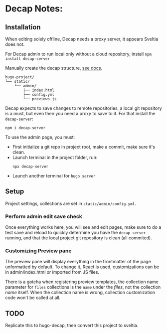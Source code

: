 
# Decap Notes:

## Installation

When editing solely offline, Decap needs a proxy server, it appears Sveltia does not.

For Decap admin to run local only without a cloud repository, install `npm install decap-server`

Manually create the decap structure, [see docs](https://decapcms.org/docs/install-decap-cms/).

```
hugo-project/
└── static/
    └── admin/
        ├── index.html
        ├── config.yml
        └── previews.js		
```

Decap expects to save changes to remote repositories, a local git repository is a must, but even then you need a proxy to save to it. For that install the `decap-server`:

```
npm i decap-server
```

To use the admin page, you must:

- First initialize a git repo in project root, make a commit, make sure it's clean.
- Launch terminal in the project folder, run:
  ```
  npx decap-server
  ```
- Launch another terminal for `hugo server`

## Setup

Project settings, collections are set in `static/admin/config.yml`.

### Perform admin edit save check

Once everything works here, you will see and edit pages, make sure to do a test save and reload to quickly determine you have the `decap-server` running, and that the local project git repository is clean (all commited).

### Customizing Preview pane

The preview pane will display everything in the frontmatter of the page unformatted by default. To change it, React is used, customizations can be in admin/index.html or imported from JS files.

There is a gotcha when registering preview templates, the collection name parameter for `files` collections is the `name` under the *files*, not the collection *name* itself. When the collection name is wrong, collection customization code won't be called at all.

## TODO

Replicate this to hugo-decap, then convert this project to sveltia.



